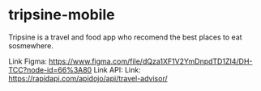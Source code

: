 # tripsine-mobile
Tripsine is a travel and food app who recomend the best places to eat sosmewhere.

Link Figma: https://www.figma.com/file/dQza1XF1V2YmDnpdTD1ZI4/DH-TCC?node-id=66%3A80
Link API: Link: https://rapidapi.com/apidojo/api/travel-advisor/
